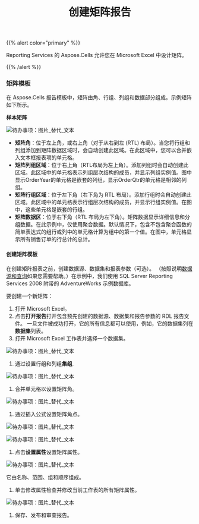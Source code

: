 ﻿---
title: 创建矩阵报告
type: docs
weight: 10
url: /zh/reportingservices/creating-matrix-report/
---
{{% alert color="primary" %}} 

Reporting Services 的 Aspose.Cells 允许您在 Microsoft Excel 中设计矩阵。

{{% /alert %}} 
### **矩阵模板**
在 Aspose.Cells 报告模板中，矩阵由角、行组、列组和数据部分组成。示例矩阵如下所示。

**样本矩阵** 

![待办事项：图片_替代_文本](creating-matrix-report_1.png)

- **矩阵角**：位于左上角，或右上角（对于从右到左 (RTL) 布局）。当您将行组和列组添加到矩阵数据区域时，会自动创建此区域。在此区域中，您可以合并嵌入文本框报表项的单元格。
- **矩阵列组区域**：位于右上角（RTL布局为左上角）。添加列组时会自动创建此区域。此区域中的单元格表示列组层次结构的成员，并显示列组实例值。图中显示OrderYear的单元格是嵌套的列组，显示OrderQtr的单元格是相邻的列组。
- **矩阵行组区域**：位于左下角（右下角为 RTL 布局）。添加行组时会自动创建此区域。此区域中的单元格表示行组层次结构的成员，并显示行组实例值。在图中，这些单元格是嵌套的行组。
- **矩阵数据区**：位于右下角（RTL 布局为左下角）。矩阵数据显示详细信息和分组数据。在此示例中，仅使用聚合数据。默认情况下，包含不包含聚合函数的简单表达式的组行或列中的单元格计算为组中的第一个值。在图中，单元格显示所有销售订单的行总计的总计。
#### **创建矩阵模板**
在创建矩阵报表之前，创建数据源、数据集和报表参数（可选）。 （按照说明[数据源和查询](/cells/zh/reportingservices/data-sources-and-queries/)如果您需要帮助。）在示例中，我们使用 SQL Server Reporting Services 2008 附带的 AdventureWorks 示例数据库。

要创建一个新矩阵：

1. 打开 Microsoft Excel。
1. 点击**打开报告**打开包含预先创建的数据源、数据集和报告参数的 RDL 报告文件。
一旦文件被成功打开，它的所有信息都可以使用，例如，它的数据集列在**数据集**列表。
1. 打开 Microsoft Excel 工作表并选择一个数据集。

![待办事项：图片_替代_文本](creating-matrix-report_2.png)




1. 通过设置行组和列组**集组**. 

![待办事项：图片_替代_文本](creating-matrix-report_3.png)




1. 合并单元格以设置矩阵角。

![待办事项：图片_替代_文本](creating-matrix-report_4.png)




1. 通过插入公式设置矩阵角点。

![待办事项：图片_替代_文本](creating-matrix-report_5.png)




![待办事项：图片_替代_文本](creating-matrix-report_6.png)




1. 点击**设置属性**设置矩阵属性。

![待办事项：图片_替代_文本](creating-matrix-report_7.png)



它由名称、范围、组和顺序组成。

1. 单击修改属性检查并修改当前工作表的所有矩阵属性。

![待办事项：图片_替代_文本](creating-matrix-report_8.png)




1. 保存、发布和审查报告。
